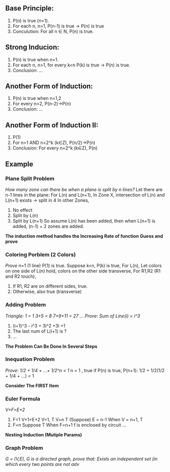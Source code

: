 ## Base Principle:
1. P(n) is true (n=1).
2. For each n, n>1, P(n-1) is true -> P(n) is true
3. Conculution: For all n ∈ N, P(n) is true.

## Strong Inducion:
1. P(n) is true when n=1.
2. For each n, n>1, for every k<n P(k) is true -> P(n) is true.
3. Conclusion: ...

## Another Form of Induction:
1. P(n) is true when n=1,2
2. For every n>2, P(n-2)->P(n)
3. Conclusion: ...

## Another Form of Induction II:
1. P(1)
2. For n>1 AND n=2^k (k∈Z), P(n/2)->P(n)
3. Conclusion: For every n=2^k (k∈Z), P(n)


## Example
### Plane Split Problem
_How many zone can there be when a plane is split by n lines?_
Let there are n-1 lines in the plane:
For L(n) and L(n+1),
In Zone X, intersection of L(n) and L(n+1) exists -> split in 4
In other Zones, 
1) No effect
2) Split by L(n)
3) Split by L(n+1)
So assume L(n) has been added, then when L(n+1) is added, 
(n-1) + 2 zones are added.

**The induction method handles the Increasing Rate of function**
**Guess and prove**

### Coloring Porblem (2 Colors)
_Prove_
n=1 (1 line) P(1) is true.
Suppose k<n, P(k) is true,
For L(n),
Let colors on one side of L(n) hold, colors on the other side transverse,
For R1,R2 (R1 and R2 touch),
1. If R1, R2 are on different sides, true.
2. Otherwise, also true (transverse)

### Adding Problem
_Triangle:
1 = 1
3+5 = 8
7+9+11 = 27
...
Prove: Sum of Line(i) = i^3_
1. (i+1)^3 - i^3 = 3i^2 +3i +1
2. The last num of L(i+1) is ?
3. ...

**The Problem Can Be Done In Several Steps**

### Inequation Problem
_Prove: 1/2 + 1/4 + ...+ 1/2^n < 1_
n = 1 , true
if P(n) is true,
P(n+1):
1/2 + 1/2(1/2 + 1/4 + ...) < 1

**Consider The FIRST Item**

### Euler Formula
_V+F=E+2_
1. F=1
	V+1=E+2
	V=1, T
	V=n T (Suppose)
	E = n-1
	When V = n+1, T
2. F=n
	Suppose T
	When F=n+1
	f is enclosed by circuit
	...

**Nesting Induction (Mutiple Params)**

### Graph Problem
_G = (V,E), G is a directed graph, prove that:
Exists an independent set (in which every two points are not adv_
